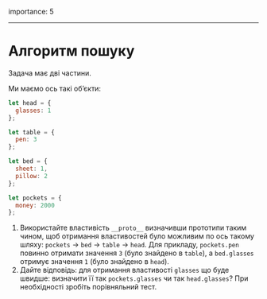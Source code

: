 importance: 5

---

# Алгоритм пошуку

Задача має дві частини.

Ми маємо ось такі об’єкти:

```js
let head = {
  glasses: 1
};

let table = {
  pen: 3
};

let bed = {
  sheet: 1,
  pillow: 2
};

let pockets = {
  money: 2000
};
```

1. Використайте властивість `__proto__` визначивши прототипи таким чином, щоб отримання властивостей було можливим по ось такому шляху: `pockets` -> `bed` -> `table` -> `head`. Для прикладу, `pockets.pen` повинно отримати значення `3` (було знайдено в `table`), а `bed.glasses` отримує значення `1` (було знайдено в `head`).
2. Дайте відповідь: для отримання властивості `glasses` що буде швидше: визначити її так `pockets.glasses` чи так `head.glasses`? При необхідності зробіть порівняльний тест.
